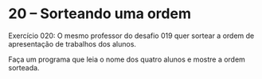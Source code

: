 



# 20 – Sorteando uma ordem

Exercício 020: O mesmo professor do desafio 019 quer sortear a ordem de apresentação de trabalhos dos alunos.

Faça um programa que leia o nome dos quatro alunos e mostre a ordem sorteada.
